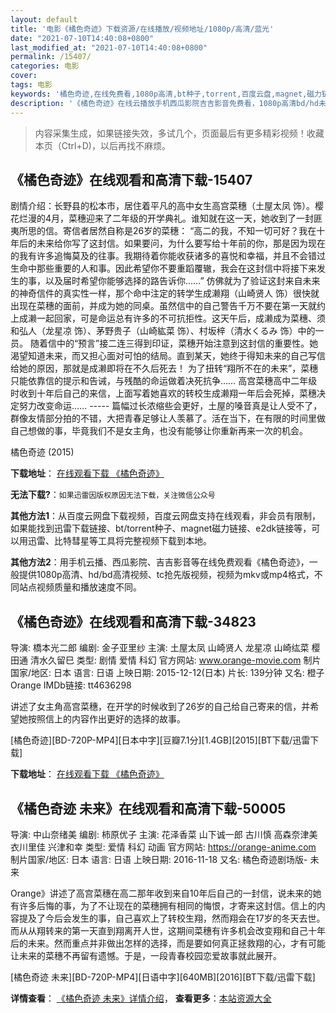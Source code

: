 ```yaml
---
layout: default
title: '电影《橘色奇迹》下载资源/在线播放/视频地址/1080p/高清/蓝光'
date: "2021-07-10T14:40:08+0800"
last_modified_at: "2021-07-10T14:40:08+0800"
permalink: /15407/
categories: 电影
cover:
tags: 电影
keywords: '橘色奇迹,在线免费看,1080p高清,bt种子,torrent,百度云盘,magnet,磁力链,迅雷下载资源'
description: '《橘色奇迹》在线云播放手机西瓜影院吉吉影音免费看，1080p高清bd/hd未删减完整版和tc抢先枪版，mkv/mp4格式，附带bt/torrent种子、magnet/磁力链、百度云盘、网盘资源迅雷下载链接'
---
```


>内容采集生成，如果链接失效，多试几个，页面最后有更多精彩视频！收藏本页（Ctrl+D)，以后再找不麻烦。


## 《橘色奇迹》在线观看和高清下载-15407

剧情介绍：长野县的松本市，居住着平凡的高中女生高宫菜穗（土屋太凤 饰）。樱花烂漫的4月，菜穗迎来了二年级的开学典礼。谁知就在这一天，她收到了一封匪夷所思的信。寄信者居然自称是26岁的菜穗： “高二的我，不知一切可好？我在十年后的未来给你写了这封信。如果要问，为什么要写给十年前的你，那是因为现在的我有许多追悔莫及的往事。我期待着你能收获诸多的喜悦和幸福，并且不会错过生命中那些重要的人和事。因此希望你不要重蹈覆辙，我会在这封信中将接下来发生的事，以及届时希望你能够选择的路告诉你……” 仿佛就为了验证这封来自未来的神奇信件的真实性一样，那个命中注定的转学生成濑翔（山崎贤人 饰）很快就出现在菜穗的面前，并成为她的同桌。虽然信中的自己警告千万不要在第一天就约上成濑一起回家，可是命运总有许多的不可抗拒性。这天午后，成濑成为菜穗、须和弘人（龙星凉 饰）、茅野贵子（山崎紘菜 饰）、村坂梓（清水くるみ 饰）中的一员。 随着信中的“预言”接二连三得到印证，菜穗开始注意到这封信的重要性。她渴望知道未来，而又担心面对可怕的结局。直到某天，她终于得知未来的自己写信给她的原因，那就是成濑即将在不久后死去！ 为了扭转“翔所不在的未来”，菜穗只能依靠信的提示和告诫，与残酷的命运做着决死抗争…… 高宫菜穗高中二年级时收到十年后自己的来信，上面写着她喜欢的转校生成濑翔一年后会死掉，菜穗决定努力改变命运…… ----- 篇幅过长浓缩些会更好，土屋的嗓音真是让人受不了，群像友情部分拍的不错，大把青春足够让人羡慕了。活在当下，在有限的时间里做自己想做的事，毕竟我们不是女主角，也没有能够让你重新再来一次的机会。


橘色奇迹 (2015)

**下载地址**： [在线观看下载 《橘色奇迹》](https://www.btbtdy.me/btdy/dy4626.html) 


**无法下载?**：`如果迅雷因版权原因无法下载，关注微信公众号 `

**其他方法1**：从百度云网盘下载视频，百度云网盘支持在线观看，非会员有限制，如果能找到迅雷下载链接、bt/torrent种子、magnet磁力链接、e2dk链接等，可以用迅雷、比特彗星等工具将完整视频下载到本地。

**其他方法2**：用手机云播、西瓜影院、吉吉影音等在线免费观看《橘色奇迹》，一般提供1080p高清、hd/bd高清视频、tc抢先版视频，视频为mkv或mp4格式，不同站点视频质量和播放速度不同。


## 《橘色奇迹》在线观看和高清下载-34823

导演: 橋本光二郎 编剧: 金子亚里纱 主演: 土屋太凤 山崎贤人 龙星凉 山崎纮菜 樱田通 清水久留巳 类型: 剧情 爱情 科幻 官方网站: www.orange-movie.com 制片国家/地区: 日本 语言: 日语 上映日期: 2015-12-12(日本) 片长: 139分钟 又名: 橙子 Orange IMDb链接: tt4636298

讲述了女主角高宫菜穗，在开学的时候收到了26岁的自己给自己寄来的信，并希望她按照信上的内容作出更好的选择的故事。


[橘色奇迹][BD-720P-MP4][日本中字][豆瓣7.1分][1.4GB][2015][BT下载/迅雷下载]

**下载地址**： [在线观看下载 《橘色奇迹》](https://www.btdx8.com/torrent/orange_2015.html) 


## 《橘色奇迹 未来》在线观看和高清下载-50005

导演: 中山奈绪美 编剧: 柿原优子 主演: 花泽香菜 山下诚一郎 古川慎 高森奈津美 衣川里佳 兴津和幸 类型: 爱情 科幻 动画 官方网站: https://orange-anime.com 制片国家/地区: 日本 语言: 日语 上映日期: 2016-11-18 又名: 橘色奇迹剧场版- 未来

Orange》讲述了高宫菜穗在高二那年收到来自10年后自己的一封信，说未来的她有许多后悔的事，为了不让现在的菜穗拥有相同的悔恨，才寄来这封信。信上的内容提及了今后会发生的事，自己喜欢上了转校生翔，然而翔会在17岁的冬天去世。而从从翔转来的第一天直到翔离开人世，这期间菜穗有许多机会改变翔和自己十年后的未来。然而重点并非做出怎样的选择，而是要如何真正拯救翔的心，才有可能让未来的菜穗不再留有遗憾。于是，一段青春校园恋爱故事就此展开。


[橘色奇迹 未来][BD-720P-MP4][日语中字][640MB][2016][BT下载/迅雷下载]

**详情查看**： [《橘色奇迹 未来》详情介绍](/movie/50005/)， **查看更多**：[本站资源大全](/movie/t/all/)

